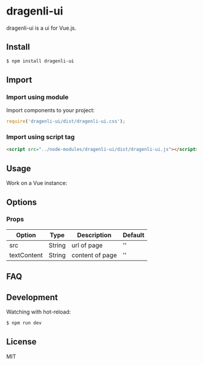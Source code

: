 # dragenli-ui

dragenli-ui is a ui for Vue.js.

## Install

```bash
$ npm install dragenli-ui
```

## Import

### Import using module

Import components to your project:

``` js
require('dragenli-ui/dist/dragenli-ui.css');
```

### Import using script tag

``` html
<script src="../node-modules/dragenli-ui/dist/dragenli-ui.js"></script>
```

## Usage

Work on a Vue instance:


## Options

### Props

| Option | Type | Description | Default |
| ----- | ----- | ----- | ----- |
| src | String | url of page | '' |
| textContent | String | content of page | '' |

## FAQ

## Development

Watching with hot-reload:

```bash
$ npm run dev
```

## License

MIT